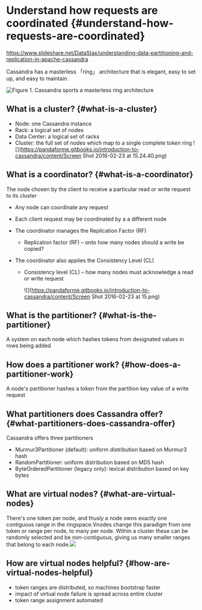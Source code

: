 # Understand how requests are coordinated {#understand-how-requests-are-coordinated}

https://www.slideshare.net/DataStax/understanding-data-partitioning-and-replication-in-apache-cassandra

Cassandra has a masterless 「ring」 architecture that is elegant, easy to set up, and easy to maintain.

![](https://academy.datastax.com/sites/default/files/cassandra-ring_0.png "Figure 1. Cassandra sports a masterless ring architecture")

## What is a cluster? {#what-is-a-cluster}

* Node: one Cassandra instance
* Rack: a logical set of nodes
* Data Center: a logical set of racks
* Cluster: the full set of nodes which map to a single complete token ring
  ![](https://pandaforme.gitbooks.io/introduction-to-cassandra/content/Screen Shot 2016-02-23 at 15.24.40.png)

## What is a coordinator? {#what-is-a-coordinator}

The node chosen by the client to receive a particular read or write request to its cluster

* Any node can coordinate any request
* Each client request may be coordinated by a a different node
* The coordinator manages the Replication Factor \(RF\)
  * Replication factor \(RF\) – onto how many nodes should a write be copied?
* The coordinator also applies the Consistency Level \(CL\)

  * Consistency level \(CL\) – how many nodes must acknowledge a read or write request

    ![](https://pandaforme.gitbooks.io/introduction-to-cassandra/content/Screen Shot 2016-02-23 at 15.png)

## What is the partitioner? {#what-is-the-partitioner}

A system on each node which hashes tokens from designated values in rows being added

## How does a partitioner work? {#how-does-a-partitioner-work}

A node's partitioner hashes a token from the partition key value of a write request

## What partitioners does Cassandra offer? {#what-partitioners-does-cassandra-offer}

Cassandra offers three partitioners

* Murmur3Partitioner \(default\): uniform distribution based on Murmur3 hash
* RandomPartitioner: uniform distribution based on MD5 hash
* ByteOrderedPartitioner \(legacy only\): lexical distribution based on key bytes

## What are virtual nodes? {#what-are-virtual-nodes}

There's one token per node, and thusly a node owns exactly one contiguous range in the ringspace.Vnodes change this paradigm from one token or range per node, to many per node. Within a cluster these can be randomly selected and be non-contiguous, giving us many smaller ranges that belong to each node.![](http://www.datastax.com/wp-content/uploads/2012/10/VNodes1.png)

## How are virtual nodes helpful? {#how-are-virtual-nodes-helpful}

* token ranges are distributed, so machines bootstrap faster
* impact of virtual node failure is spread across entire cluster
* token range assignment automated



